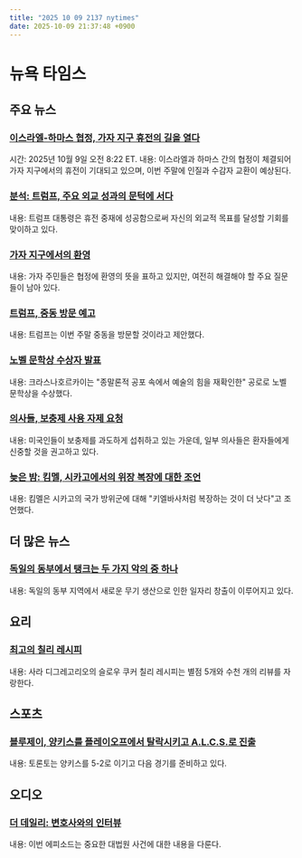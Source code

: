 ```yaml
---
title: "2025 10 09 2137 nytimes"
date: 2025-10-09 21:37:48 +0900
---
```


# 뉴욕 타임스 

## 주요 뉴스 

### [이스라엘-하마스 협정, 가자 지구 휴전의 길을 열다](https://www.nytimes.com/live/2025/10/09/world/israel-hamas-gaza-ceasefire)
 시간: 2025년 10월 9일 오전 8:22 ET. 내용: 이스라엘과 하마스 간의 협정이 체결되어 가자 지구에서의 휴전이 기대되고 있으며, 이번 주말에 인질과 수감자 교환이 예상된다. 

### [분석: 트럼프, 주요 외교 성과의 문턱에 서다](https://www.nytimes.com/2025/10/08/us/politics/trump-mideast-visit-israel-gaza.html)
 내용: 트럼프 대통령은 휴전 중재에 성공함으로써 자신의 외교적 목표를 달성할 기회를 맞이하고 있다. 

### [가자 지구에서의 환영](https://www.nytimes.com/live/2025/10/09/world/israel-hamas-gaza-ceasefire#israel-hamas-deal-gaza-palestinians)
 내용: 가자 주민들은 협정에 환영의 뜻을 표하고 있지만, 여전히 해결해야 할 주요 질문들이 남아 있다. 

### [트럼프, 중동 방문 예고](https://www.nytimes.com/live/2025/10/09/world/israel-hamas-gaza-ceasefire#trump-mideast-visit-israel-gaza)
 내용: 트럼프는 이번 주말 중동을 방문할 것이라고 제안했다. 

### [노벨 문학상 수상자 발표](https://www.nytimes.com/2025/10/09/books/laszlo-krasznahorkai-nobel-prize-in-literature.html)
 내용: 크라스나호르카이는 "종말론적 공포 속에서 예술의 힘을 재확인한" 공로로 노벨 문학상을 수상했다. 

### [의사들, 보충제 사용 자제 요청](https://www.nytimes.com/2025/10/07/well/doctors-supplements.html)
 내용: 미국인들이 보충제를 과도하게 섭취하고 있는 가운데, 일부 의사들은 환자들에게 신중할 것을 권고하고 있다. 

### [늦은 밤: 킴멜, 시카고에서의 위장 복장에 대한 조언](https://www.nytimes.com/2025/10/09/arts/television/jimmy-kimmel-trump-portland-chicago.html)
 내용: 킴멜은 시카고의 국가 방위군에 대해 "키엘바사처럼 복장하는 것이 더 낫다"고 조언했다. 

## 더 많은 뉴스 

### [독일의 동부에서 탱크는 두 가지 악의 중 하나](https://www.nytimes.com/2025/10/09/world/europe/germany-tanks-rearmament.html)
 내용: 독일의 동부 지역에서 새로운 무기 생산으로 인한 일자리 창출이 이루어지고 있다. 

## 요리 

### [최고의 칠리 레시피](https://cooking.nytimes.com/recipes/1019903-slow-cooker-chili)
 내용: 사라 디그레고리오의 슬로우 쿠커 칠리 레시피는 별점 5개와 수천 개의 리뷰를 자랑한다. 

## 스포츠 

### [블루제이, 양키스를 플레이오프에서 탈락시키고 A.L.C.S.로 진출](https://www.nytimes.com/athletic/6701945/2025/10/08/yankees-bluejays-game-4-score-results-takeaways-playoffs-mlb/)
 내용: 토론토는 양키스를 5-2로 이기고 다음 경기를 준비하고 있다. 

## 오디오 

### [더 데일리: 변호사와의 인터뷰](https://www.nytimes.com/2025/10/09/podcasts/the-daily/supreme-court-conversion-therapy.html)
 내용: 이번 에피소드는 중요한 대법원 사건에 대한 내용을 다룬다.